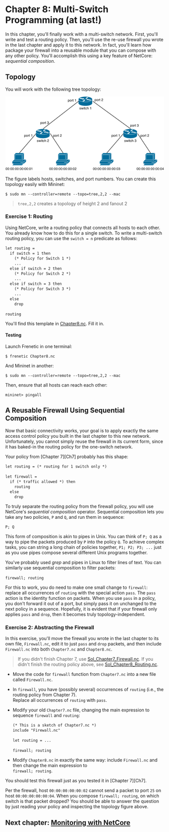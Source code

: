 # Chapter 8: Multi-Switch Programming (at last!)

In this chapter, you'll finally work with a multi-switch network. First, you'll write and test a routing policy. Then, you'll use the re-use firewall you wrote in the last chapter and apply it to this network. In fact, you'll learn how package your firewall into a reusable module that you can compose with any other policy. You'll accomplish this using a key feature of NetCore: _sequential composition_.

## Topology


You will work with the following tree topology:

![image](images/topo-tree-2-2.png)

The figure labels hosts, switches, and port numbers. You can create this topology easily with Mininet:

```
$ sudo mn --controller=remote --topo=tree,2,2 --mac
```
> `tree,2,2` creates a topology of height 2 and fanout 2


### Exercise 1: Routing

Using NetCore, write a routing policy that connects all hosts to each other. You already know how to do this for a single switch. To write a multi-switch routing policy, you can use the `switch = n` predicate as follows:

```
let routing =
  if switch = 1 then
    (* Policy for Switch 1 *)
    ...
  else if switch = 2 then
    (* Policy for Switch 2 *)
    ...
  else if switch = 3 then
    (* Policy for Switch 3 *)
    ...
  else
    drop
    
routing
```

You'll find this template in [Chapter8.nc](netcore-tutorial-code/Chapter8.nc). Fill it in.

#### Testing

Launch Frenetic in one terminal:

```
$ frenetic Chapter8.nc
```

And Mininet in another:

```
$ sudo mn --controller=remote --topo=tree,2,2 --mac
```

Then, ensure that all hosts can reach each other:
```
mininet> pingall
```

## A Reusable Firewall Using Sequential Composition

Now that basic connectivity works, your goal is to apply exactly the same access control policy you built in the
last chapter to this new network. Unfortunately, you cannot simply reuse the firewall in its current form, since it has baked-in the routing policy for the one-switch network.

Your policy from [Chapter 7][Ch7] probably has this shape:

```
let routing = (* routing for 1 switch only *)

let firewall =
  if (* traffic allowed *) then
    routing
  else
    drop
```

To truly separate the routing policy from the firewall policy, you will use NetCore's _sequential composition_  operator. Sequential composition lets you take any two policies, `P` and `Q`,
and run them in sequence:

```
P; Q
```

This form of composition is akin to pipes in Unix. You can think of `P; Q` as a way to pipe the packets produced by `P` into the policy `Q`. To achieve complex tasks, you can string a long chain of policies together, `P1; P2; P3; ...` just as you use pipes compose several different Unix programs together.

You've probably used _grep_ and pipes in Linux to filter lines of text. You can similarly use sequential composition to filter packets:

`firewall; routing`

For this to work, you do need to make one small change to `firewall`:  replace all occurrences of `routing` with  the special action `pass`. The `pass` action is the identity function on packets. When you use `pass` in a policy, you don't forward it out of a port, but simply pass it on unchanged to the next policy in a sequence.
Hopefully, it is evident that if your firewall only applies `pass` and `drop`, then it becomes truly topology-independent.

### Exercise 2: Abstracting the Firewall

In this exercise, you'll move the firewall you wrote in the last chapter to its own file, `Firewall.nc`, edit it to just `pass` and `drop` packets, and then include `Firewall.nc` into both `Chapter7.nc` and `Chapter8.nc`.

> If you didn't finish Chapter 7, use
> [Sol_Chapter7_Firewall.nc](netcore-tutorial-code/Sol_Chapter7_Firewall.nc).
> If you didn't finish the routing policy above, see
> [Sol_Chapter8_Routing.nc](netcore-tutorial-code/Sol_Chapter7_Routing.nc).

- Move the code for `firewall` function from `Chapter7.nc` into a new file called `Firewall.nc`.

- In `firewall`, you have (possibly several) occurrences of `routing` (i.e., the routing policy from Chapter 7).  
  Replace all occurrences of `routing` with `pass`.

- Modify your old `Chapter7.nc` file, changing the main expression to sequence `firewall` and `routing`:

  ```
  (* This is a sketch of Chapter7.nc *)
  include "Firewall.nc"
  
  let routing = ...
  
  firewall; routing
  ```
  
- Modify `Chapter8.nc` in exactly the same way: include `Firewall.nc` and then change the main expression to  
  `firewall; routing`.
  
You should test this firewall just as you tested it in [Chapter 7][Ch7].

Per the firewall, host `00:00:00:00:00:02` cannot send a packet to port `25` on host `00:00:00:00:00:04`.
When you compose `firewall; routing`, on which switch is that packet dropped? You should be able to answer the question by just reading your policy and inspecting the topology figure above.


## Next chapter: [Monitoring with NetCore][Ch9]

[Ch9]: 09-NCMonitoring.md


